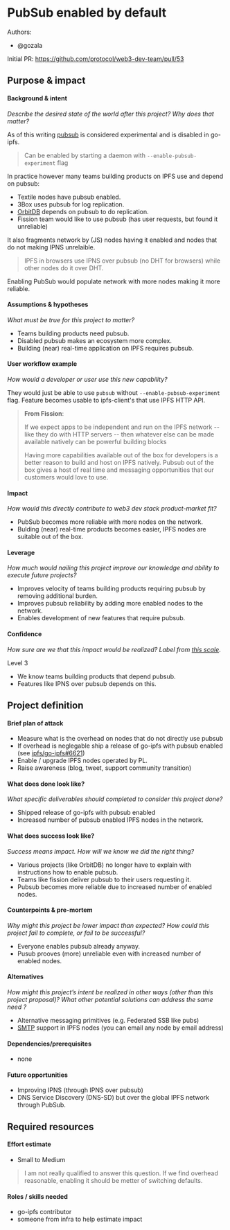 # PubSub enabled by default

Authors:
- @gozala

Initial PR: https://github.com/protocol/web3-dev-team/pull/53

<!--
This template is for a proposal/brief/pitch for a significant project to be undertaken by a Web3 Dev project team.
The goal of project proposals is to help us decide which work to take on, which things are more valuable than other things.
-->
<!--
A proposal should contain enough detail for others to understand how this project contributes to our team’s mission of product-market fit
for our unified stack of protocols, what is included in scope of the project, where to get started if a project team were to take this on,
and any other information relevant for prioritizing this project against others.
It does not need to describe the work in much detail. Most technical design and planning would take place after a proposal is adopted.
Good project scope aims for ~3-5 engineers for 1-3 months (though feel free to suggest larger-scoped projects anyway). 
Projects do not include regular day-to-day maintenance and improvement work, e.g. on testing, tooling, validation, code clarity, refactors for future capability, etc.
-->
<!--
For ease of discussion in PRs, consider breaking lines after every sentence or long phrase.
-->



## Purpose &amp; impact 
#### Background &amp; intent
_Describe the desired state of the world after this project? Why does that matter?_
<!--
Outline the status quo, including any relevant context on the problem you’re seeing that this project should solve.
Wherever possible, include pains or problems that you’ve seen users experience to help motivate why solving this problem works towards top-line objectives.
-->

As of this writing [pubsub][IPFS pubsub] is considered experimental and is disabled in go-ipfs.

> Can be enabled by starting a daemon with `--enable-pubsub-experiment` flag

In practice however many teams building products on IPFS use and depend on pubsub:

- Textile nodes have pubsub enabled.
- 3Box uses pubsub for log replication.
- [OrbitDB][] depends on pubsub to do replication.
- Fission team would like to use pubsub (has user requests, but found it unreliable)

It also fragments network by (JS) nodes having it enabled and nodes that do not making IPNS unrelaible.

> IPFS in browsers use IPNS over pubsub (no DHT for browsers) while other nodes do it over DHT.

Enabling PubSub would populate network with more nodes making it more reliable.



#### Assumptions &amp; hypotheses
_What must be true for this project to matter?_
<!--(bullet list)-->

- Teams building products need pubsub.
- Disabled pubsub makes an ecosystem more complex.
- Building (near) real-time application on IPFS requires pubsub.

#### User workflow example
_How would a developer or user use this new capability?_
<!--(short paragraph)-->

They would just be able to use `pubsub` without `--enable-pubsub-experiment` flag. Feature becomes usable to ipfs-client's that use IPFS HTTP API.

> **From Fission**:
> 
> If we expect apps to be independent and run on the IPFS network -- like they do with HTTP servers -- then whatever else can be made available natively can be powerful building blocks
>
> Having more capabilities available out of the box for developers is a better reason to build and host on IPFS natively. Pubsub out of the box gives a host of real time and messaging opportunities that our customers would love to use.

#### Impact
_How would this directly contribute to web3 dev stack product-market fit?_

<!--
Explain how this addresses known challenges or opportunities.
What awesome potential impact/outcomes/results will we see if we nail this project?
-->

- PubSub becomes more reliable with more nodes on the network.
- Bulding (near) real-time products becomes easier, IPFS nodes are suitable out of the box.

#### Leverage
_How much would nailing this project improve our knowledge and ability to execute future projects?_

<!--
Explain the opportunity or leverage point for our subsequent velocity/impact (e.g. by speeding up development, enabling more contributors, etc)
-->

- Improves velocity of teams building products requiring pubsub by removing additional burden.
- Improves pubsub reliability by adding more enabled nodes to the network.
- Enables development of new features that require pubsub.

#### Confidence
_How sure are we that this impact would be realized? Label from [this scale](https://medium.com/@nimay/inside-product-introduction-to-feature-priority-using-ice-impact-confidence-ease-and-gist-5180434e5b15)_.

<!--Explain why this rating-->

Level 3

- We know teams building products that depend pubsub.
- Features like IPNS over pubsub depends on this.


## Project definition
#### Brief plan of attack

<!--Briefly describe the milestones/steps/work needed for this project-->

- Measure what is the overhead on nodes that do not directly use pubsub
- If overhead is neglegable ship a release of go-ipfs with pubsub enabled (see [ipfs/go-ipfs#6621][])
- Enable / upgrade IPFS nodes operated by PL.
- Raise awareness (blog, tweet, support community transition)

#### What does done look like?
_What specific deliverables should completed to consider this project done?_

- Shipped release of go-ipfs with pubsub enabled
- Increased number of pubsub enabled IPFS nodes in the network.

####  What does success look like?
_Success means impact. How will we know we did the right thing?_

- Various projects (like OrbitDB) no longer have to explain with instructions how to enable pubsub.
- Teams like fission deliver pubsub to their users requesting it.
- Pubsub becomes more reliable due to increased number of enabled nodes. 


<!--
Provide success criteria. These might include particular metrics, desired changes in the types of bug reports being filed, desired changes in qualitative user feedback (measured via surveys, etc), etc.
-->

#### Counterpoints &amp; pre-mortem
_Why might this project be lower impact than expected? How could this project fail to complete, or fail to be successful?_

- Everyone enables pubsub already anyway.
- Pusub prooves (more) unreliable even with increased number of enabled nodes.

#### Alternatives
_How might this project’s intent be realized in other ways (other than this project proposal)? What other potential solutions can address the same need ?_

- Alternative messaging primitives (e.g. Federated SSB like pubs)
- [SMTP][] support in IPFS nodes (you can email any node by email address)

#### Dependencies/prerequisites
<!--List any other projects that are dependencies/prerequisites for this project that is being pitched.-->

- none

#### Future opportunities
<!--What future projects/opportunities could this project enable?-->

- Improving IPNS (through IPNS over pubsub)
- DNS Service Discovery (DNS-SD) but over the global IPFS network through PubSub.

## Required resources

#### Effort estimate
<!--T-shirt size rating of the size of the project. If the project might require external collaborators/teams, please note in the roles/skills section below). 
For a team of 3-5 people with the appropriate skills:
- Small, 1-2 weeks
- Medium, 3-5 weeks
- Large, 6-10 weeks
- XLarge, >10 weeks
Describe any choices and uncertainty in this scope estimate. (E.g. Uncertainty in the scope until design work is complete, low uncertainty in execution thereafter.)
-->

- Small to Medium

> I am not really qualified to answer this question. If we find overhead reasonable, enabling it should be metter of switching defaults.

#### Roles / skills needed
<!--Describe the knowledge/skill-sets and team that are needed for this project (e.g. PM, docs, protocol or library expertise, design expertise, etc.). If this project could be externalized to the community or a team outside PL's direct employment, please note that here.-->

- go-ipfs contributor
- someone from infra to help estimate impact

[IPFS pubsub]:https://docs.libp2p.io/concepts/publish-subscribe/
[OrbitDB]:https://github.com/orbitdb/orbit-db
[ipfs/go-ipfs#6621]:https://github.com/ipfs/go-ipfs/issues/6621
[SMTP]:https://en.wikipedia.org/wiki/Simple_Mail_Transfer_Protocol

